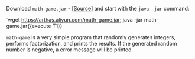 Download `math-game.jar` - [[Source]](https://github.com/alibaba/arthas/blob/af70d95383ddc3692dbcd0e9c1cbfc201ae43a98/math-game/src/main/java/demo/MathGame.java) and start with the `java -jar` command:

`wget https://arthas.aliyun.com/math-game.jar; java -jar math-game.jar{{execute T1}}

`math-game` is a very simple program that randomly generates integers, performs factorization, and prints the results.
If the generated random number is negative, a error message will be printed.
